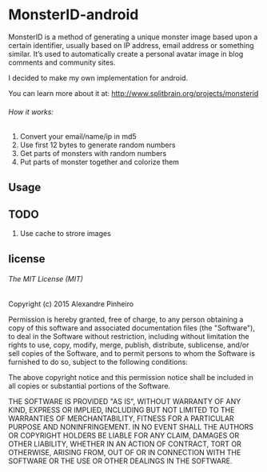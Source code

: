 
MonsterID-android
=================

MonsterID is a method of generating a unique monster image based upon a certain identifier, usually based on IP address, email address or something similar. It’s used to automatically create a personal avatar image in blog comments  and community sites.

I decided to make my own implementation for android. 

You can learn more about it at: http://www.splitbrain.org/projects/monsterid

###### How it works:

1. Convert your email/name/ip in md5
2. Use first 12 bytes to generate random numbers
3. Get parts of monsters with random numbers
4. Put parts of monster together and colorize them


Usage
----


TODO
----
1. Use cache to strore images

license
----
###### The MIT License (MIT)

Copyright (c) 2015 Alexandre Pinheiro

Permission is hereby granted, free of charge, to any person obtaining a copy
of this software and associated documentation files (the "Software"), to deal
in the Software without restriction, including without limitation the rights
to use, copy, modify, merge, publish, distribute, sublicense, and/or sell
copies of the Software, and to permit persons to whom the Software is
furnished to do so, subject to the following conditions:

The above copyright notice and this permission notice shall be included in
all copies or substantial portions of the Software.

THE SOFTWARE IS PROVIDED "AS IS", WITHOUT WARRANTY OF ANY KIND, EXPRESS OR
IMPLIED, INCLUDING BUT NOT LIMITED TO THE WARRANTIES OF MERCHANTABILITY,
FITNESS FOR A PARTICULAR PURPOSE AND NONINFRINGEMENT. IN NO EVENT SHALL THE
AUTHORS OR COPYRIGHT HOLDERS BE LIABLE FOR ANY CLAIM, DAMAGES OR OTHER
LIABILITY, WHETHER IN AN ACTION OF CONTRACT, TORT OR OTHERWISE, ARISING FROM,
OUT OF OR IN CONNECTION WITH THE SOFTWARE OR THE USE OR OTHER DEALINGS IN
THE SOFTWARE.


